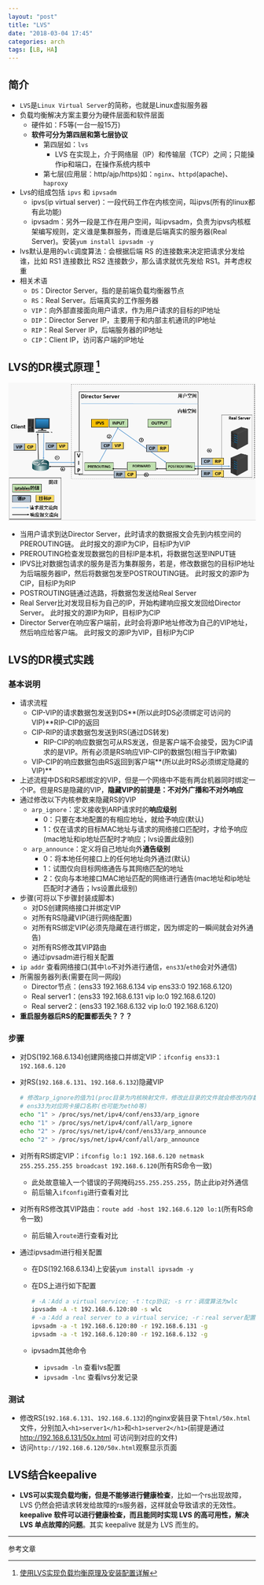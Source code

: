 ```yaml
---
layout: "post"
title: "LVS"
date: "2018-03-04 17:45"
categories: arch
tags: [LB, HA]
---
```


## 简介

- `LVS`是`Linux Virtual Server`的简称，也就是Linux虚拟服务器
- 负载均衡解决方案主要分为硬件层面和软件层面
    - 硬件如：F5等(一台一般15万)
    - **软件可分为第四层和第七层协议**
        - 第四层如：`lvs`
            -  LVS 在实现上，介于网络层（IP）和传输层（TCP）之间；只能操作ip和端口，在操作系统内核中
        - 第七层(应用层：http/ajp/https)如：`nginx`、`httpd`(apache)、`haproxy`
- Lvs的组成包括 `ipvs` 和 `ipvsadm`
    - ipvs(ip virtual server)：一段代码工作在内核空间，叫ipvs(所有的linux都有此功能)
    - ipvsadm：另外一段是工作在用户空间，叫ipvsadm，负责为ipvs内核框架编写规则，定义谁是集群服务，而谁是后端真实的服务器(Real Server)。安装`yum install ipvsadm -y`
- lvs默认是用的`wlc`调度算法：会根据后端 RS 的连接数来决定把请求分发给谁，比如 RS1 连接数比 RS2 连接数少，那么请求就优先发给 RS1。并考虑权重
- 相关术语
    - `DS`：Director Server。指的是前端负载均衡器节点
    - `RS`：Real Server。后端真实的工作服务器
    - `VIP`：向外部直接面向用户请求，作为用户请求的目标的IP地址
    - `DIP`：Director Server IP，主要用于和内部主机通讯的IP地址
    - `RIP`：Real Server IP，后端服务器的IP地址
    - `CIP`：Client IP，访问客户端的IP地址

## LVS的DR模式原理 [^1]

![LVS/NAT](/data/images/arch/lvs-nat.png)

- 当用户请求到达Director Server，此时请求的数据报文会先到内核空间的PREROUTING链。 此时报文的源IP为CIP，目标IP为VIP 
- PREROUTING检查发现数据包的目标IP是本机，将数据包送至INPUT链
- IPVS比对数据包请求的服务是否为集群服务，若是，修改数据包的目标IP地址为后端服务器IP，然后将数据包发至POSTROUTING链。 此时报文的源IP为CIP，目标IP为RIP 
- POSTROUTING链通过选路，将数据包发送给Real Server
- Real Server比对发现目标为自己的IP，开始构建响应报文发回给Director Server。 此时报文的源IP为RIP，目标IP为CIP 
- Director Server在响应客户端前，此时会将源IP地址修改为自己的VIP地址，然后响应给客户端。 此时报文的源IP为VIP，目标IP为CIP

## LVS的DR模式实践

### 基本说明

- 请求流程
    - CIP-VIP的请求数据包发送到DS**(所以此时DS必须绑定可访问的VIP)**RIP-CIP的返回
    - CIP-RIP的请求数据包发送到RS(通过DS转发)
        - RIP-CIP的响应数据包可从RS发送，但是客户端不会接受，因为CIP请求的是VIP。所有必须是RS响应VIP-CIP的数据包(相当于IP欺骗)
    - VIP-CIP的响应数据包由RS返回到客户端**(所以此时RS必须绑定隐藏的VIP)**
- 上述流程中DS和RS都绑定的VIP，但是一个网络中不能有两台机器同时绑定一个IP。但是RS是隐藏的VIP，**隐藏VIP的前提是：不对外广播和不对外响应**
- 通过修改以下内核参数来隐藏RS的VIP
    - `arp_ignore`：定义接收到ARP请求时的**响应级别**
        - 0：只要在本地配置的有相应地址，就给予响应(默认)
        - 1：仅在请求的目标MAC地址与请求的网络接口匹配时，才给予响应(mac地址和ip地址匹配时才响应；lvs设置此级别)
    - `arp_announce`：定义将自己地址向外**通告级别**
        - 0：将本地任何接口上的任何地址向外通过(默认)
        - 1：试图仅向目标网络通告与其网络匹配的地址
        - 2：仅向与本地接口MAC地址匹配的网络进行通告(mac地址和ip地址匹配时才通告；lvs设置此级别)
- 步骤(可将以下步骤封装成脚本)
    - 对DS创建网络接口并绑定VIP
    - 对所有RS隐藏VIP(进行网络配置)
    - 对所有RS绑定VIP(必须先隐藏在进行绑定，因为绑定的一瞬间就会对外通告)
    - 对所有RS修改其VIP路由
    - 通过ipvsadm进行相关配置
- `ip addr` 查看网络接口(其中`lo`不对外进行通信，`ens33`/`eth0`会对外通信)
- 所需服务器列表(需要在同一网段)
    - Director节点：(ens33 192.168.6.134 vip ens33:0 192.168.6.120)
    - Real server1：(ens33 192.168.6.131 vip lo:0 192.168.6.120)
    - Real server2：(ens33 192.168.6.132 vip lo:0 192.168.6.120)
- **重启服务器后RS的配置都丢失？？？**

### 步骤

- 对DS(192.168.6.134)创建网络接口并绑定VIP：`ifconfig ens33:1 192.168.6.120`
- 对RS(`192.168.6.131`、`192.168.6.132`)隐藏VIP

    ```bash
    # 修改arp_ignore的值为1(proc目录为内核映射文件，修改此目录的文件就会修改内存数据)
    # ens33为对应网卡接口名称(也可能为eth0等)
    echo "1" > /proc/sys/net/ipv4/conf/ens33/arp_ignore
    echo "1" > /proc/sys/net/ipv4/conf/all/arp_ignore
    echo "2" > /proc/sys/net/ipv4/conf/ens33/arp_announce
    echo "2" > /proc/sys/net/ipv4/conf/all/arp_announce
    ```
- 对所有RS绑定VIP：`ifconfig lo:1 192.168.6.120 netmask 255.255.255.255 broadcast 192.168.6.120`(所有RS命令一致)
    - 此处故意输入一个错误的子网掩码`255.255.255.255`，防止此ip对外通信
    - 前后输入`ifconfig`进行查看对比
- 对所有RS修改其VIP路由：`route add -host 192.168.6.120 lo:1`(所有RS命令一致)
    - 前后输入`route`进行查看对比
- 通过ipvsadm进行相关配置
    - 在DS(192.168.6.134)上安装`yum install ipvsadm -y`
    - 在DS上进行如下配置

        ```bash
        # -A：Add a virtual service; -t：tcp协议; -s rr：调度算法为wlc
        ipvsadm -A -t 192.168.6.120:80 -s wlc
        # -a：Add a real server to a virtual service; -r：real server配置; -g：使用DR模式
        ipvsadm -a -t 192.168.6.120:80 -r 192.168.6.131 -g
        ipvsadm -a -t 192.168.6.120:80 -r 192.168.6.132 -g
        ```
    - ipvsadm其他命令
        - `ipvsadm -ln` 查看lvs配置
        - `ipvsadm -lnc` 查看lvs分发记录

### 测试

- 修改RS(`192.168.6.131`、`192.168.6.132`)的nginx安装目录下`html/50x.html`文件，分别加入`<h1>server1</h1>`和`<h1>server2</h1>`(前提是通过 http://192.168.6.131/50x.html 可访问到对应的文件)
- 访问`http://192.168.6.120/50x.html`观察显示页面

## LVS结合keepalive

- **LVS可以实现负载均衡，但是不能够进行健康检查**，比如一个rs出现故障，LVS 仍然会把请求转发给故障的rs服务器，这样就会导致请求的无效性。**keepalive 软件可以进行健康检查，而且能同时实现 LVS 的高可用性，解决 LVS 单点故障的问题**。其实 keepalive 就是为 LVS 而生的。



---

参考文章

[^1]: [使用LVS实现负载均衡原理及安装配置详解](https://www.cnblogs.com/liwei0526vip/p/6370103.html)